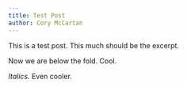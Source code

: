 ```yaml
---
title: Test Post
author: Cory McCartan
---
```


This is a test post.  This much should be the excerpt.

Now we are below the fold.  Cool.

*Italics.* Even cooler.
